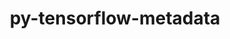 ---
title: "py-tensorflow-metadata"
layout: cache
categories: [package, develop-2024-12-01]
meta: {"versions": ["1.10.0"], "compilers": ["gcc@=13.2.0"], "oss": ["ubuntu24.04"], "platforms": ["linux"], "targets": ["aarch64", "x86_64_v3"], "stacks": ["ml-linux-aarch64-cpu", "ml-linux-aarch64-cuda", "ml-linux-x86_64-cpu", "ml-linux-x86_64-cuda", "ml-linux-x86_64-rocm", "root"], "num_specs": 2, "num_specs_by_stack": {"ml-linux-aarch64-cpu": 1, "ml-linux-aarch64-cuda": 1, "root": 2, "ml-linux-x86_64-cpu": 1, "ml-linux-x86_64-rocm": 1, "ml-linux-x86_64-cuda": 1}}
spec_details: [{"hash": "aww6udds4hepa6uzq66n4w2pvzosftvc", "compiler": "gcc@=13.2.0", "versions": ["1.10.0"], "os": "ubuntu24.04", "platform": "linux", "target": "aarch64", "variants": ["build_system=python_pip", "patches=a6b294d"], "stacks": ["ml-linux-aarch64-cpu", "ml-linux-aarch64-cuda", "root"], "size": "-", "tarball": "https://binaries.spack.io/develop-2024-12-01/build_cache/linux-ubuntu24.04-aarch64/gcc-13.2.0/py-tensorflow-metadata-1.10.0/linux-ubuntu24.04-aarch64-gcc-13.2.0-py-tensorflow-metadata-1.10.0-aww6udds4hepa6uzq66n4w2pvzosftvc.spack"}, {"hash": "micna4naxk5wxqg64ayhssflozimfxx6", "compiler": "gcc@=13.2.0", "versions": ["1.10.0"], "os": "ubuntu24.04", "platform": "linux", "target": "x86_64_v3", "variants": ["build_system=python_pip", "patches=a6b294d"], "stacks": ["ml-linux-x86_64-cpu", "ml-linux-x86_64-rocm", "root", "ml-linux-x86_64-cuda"], "size": "-", "tarball": "https://binaries.spack.io/develop-2024-12-01/build_cache/linux-ubuntu24.04-x86_64_v3/gcc-13.2.0/py-tensorflow-metadata-1.10.0/linux-ubuntu24.04-x86_64_v3-gcc-13.2.0-py-tensorflow-metadata-1.10.0-micna4naxk5wxqg64ayhssflozimfxx6.spack"}]
---